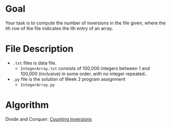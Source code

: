 # Goal
Your task is to compute the number of inversions in the file given, where the ith row of the file indicates the ith entry of an array.
# File Description
- `.txt` files is data file.
  - `IntegerArray.txt` consists of 100,000 integers between 1 and 100,000 (inclusive) in some order, with no integer repeated..
- `.py` file is the solution of Week 2 program assignment
  - `IntegerArray.py`
# Algorithm
Divide and Conquer: [Counting Inversions](https://github.com/SSQ/Coursera-Stanford-Divide-and-Conquer-Sorting-and-Searching-and-Randomized-Algorithms/blob/master/Lecture%20Slides/3.2-slides_algo-inversions2_typed.pdf)
